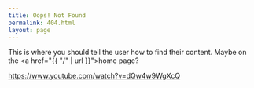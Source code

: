 ```yaml
---
title: Oops! Not Found
permalink: 404.html
layout: page
---
```


This is where you should tell the user how to find their content. Maybe on the <a href="{{ "/" | url }}">home page?</a>

https://www.youtube.com/watch?v=dQw4w9WgXcQ

